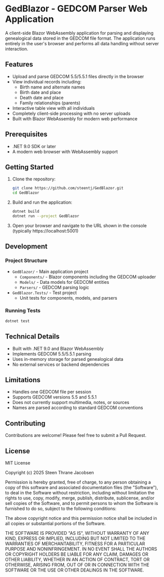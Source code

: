 # GedBlazor - GEDCOM Parser Web Application

A client-side Blazor WebAssembly application for parsing and displaying genealogical data stored in the GEDCOM file format. The application runs entirely in the user's browser and performs all data handling without server interaction.

## Features

- Upload and parse GEDCOM 5.5/5.5.1 files directly in the browser
- View individual records including:
  - Birth name and alternate names
  - Birth date and place
  - Death date and place
  - Family relationships (parents)
- Interactive table view with all individuals
- Completely client-side processing with no server uploads
- Built with Blazor WebAssembly for modern web performance

## Prerequisites

- .NET 9.0 SDK or later
- A modern web browser with WebAssembly support

## Getting Started

1. Clone the repository:
   ```bash
   git clone https://github.com/steentj/GedBlazor.git
   cd GedBlazor
   ```

2. Build and run the application:
   ```bash
   dotnet build
   dotnet run --project GedBlazor
   ```

3. Open your browser and navigate to the URL shown in the console (typically https://localhost:5001)

## Development

### Project Structure

- `GedBlazor/` - Main application project
  - `Components/` - Blazor components including the GEDCOM uploader
  - `Models/` - Data models for GEDCOM entities
  - `Parsers/` - GEDCOM parsing logic
- `GedBlazor.Tests/` - Test project
  - Unit tests for components, models, and parsers

### Running Tests

```bash
dotnet test
```

## Technical Details

- Built with .NET 9.0 and Blazor WebAssembly
- Implements GEDCOM 5.5/5.5.1 parsing
- Uses in-memory storage for parsed genealogical data
- No external services or backend dependencies

## Limitations

- Handles one GEDCOM file per session
- Supports GEDCOM versions 5.5 and 5.5.1
- Does not currently support multimedia, notes, or sources
- Names are parsed according to standard GEDCOM conventions

## Contributing

Contributions are welcome! Please feel free to submit a Pull Request.

## License

MIT License

Copyright (c) 2025 Steen Thrane Jacobsen

Permission is hereby granted, free of charge, to any person obtaining a copy
of this software and associated documentation files (the "Software"), to deal
in the Software without restriction, including without limitation the rights
to use, copy, modify, merge, publish, distribute, sublicense, and/or sell
copies of the Software, and to permit persons to whom the Software is
furnished to do so, subject to the following conditions:

The above copyright notice and this permission notice shall be included in all
copies or substantial portions of the Software.

THE SOFTWARE IS PROVIDED "AS IS", WITHOUT WARRANTY OF ANY KIND, EXPRESS OR
IMPLIED, INCLUDING BUT NOT LIMITED TO THE WARRANTIES OF MERCHANTABILITY,
FITNESS FOR A PARTICULAR PURPOSE AND NONINFRINGEMENT. IN NO EVENT SHALL THE
AUTHORS OR COPYRIGHT HOLDERS BE LIABLE FOR ANY CLAIM, DAMAGES OR OTHER
LIABILITY, WHETHER IN AN ACTION OF CONTRACT, TORT OR OTHERWISE, ARISING FROM,
OUT OF OR IN CONNECTION WITH THE SOFTWARE OR THE USE OR OTHER DEALINGS IN THE
SOFTWARE.